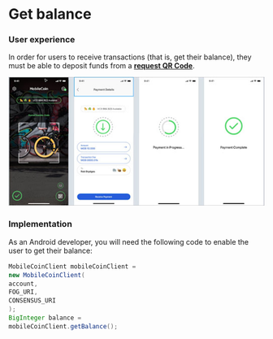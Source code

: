 # Get balance

### User experience

In order for users to receive transactions (that is, get their balance), they must be able to deposit funds from a [**request QR Code**](../glossary.md).

![Users can get their balance or deposit funds from a transfer QR Code.](../images/get-balance.jpeg)

### Implementation

As an Android developer, you will need the following code to enable the user to get their balance:

```java
MobileCoinClient mobileCoinClient =
new MobileCoinClient(
account,
FOG_URI,
CONSENSUS_URI
);
BigInteger balance =
mobileCoinClient.getBalance();
```
